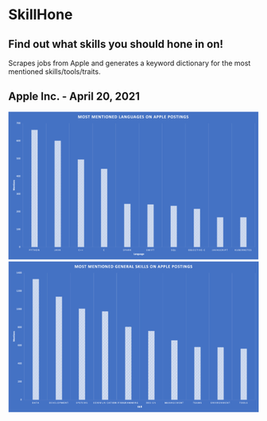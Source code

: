 # SkillHone

## Find out what skills you should hone in on!

Scrapes jobs from Apple and generates a keyword dictionary for the most mentioned skills/tools/traits.

## Apple Inc. - April 20, 2021
![Apple](./images/Apple_04_20.png)
![AppleGeneral](./images/Apple_General_04_20.png)
